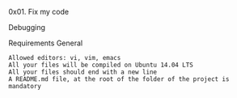 0x01. Fix my code

Debugging

Requirements
General

    Allowed editors: vi, vim, emacs
    All your files will be compiled on Ubuntu 14.04 LTS
    All your files should end with a new line
    A README.md file, at the root of the folder of the project is mandatory
